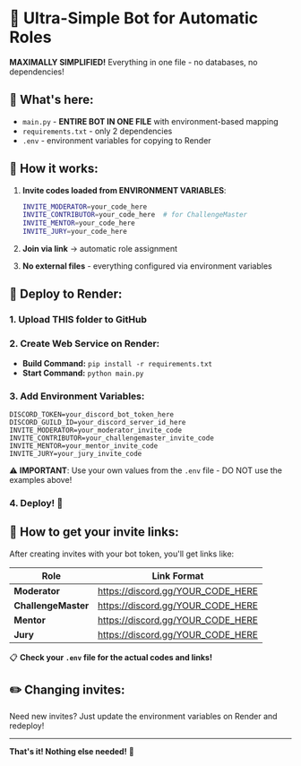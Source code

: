 # 🤖 Ultra-Simple Bot for Automatic Roles

**MAXIMALLY SIMPLIFIED!** Everything in one file - no databases, no dependencies!

## 📁 What's here:

- `main.py` - **ENTIRE BOT IN ONE FILE** with environment-based mapping
- `requirements.txt` - only 2 dependencies  
- `.env` - environment variables for copying to Render

## 🎯 How it works:

1. **Invite codes loaded from ENVIRONMENT VARIABLES**:
   ```bash
   INVITE_MODERATOR=your_code_here
   INVITE_CONTRIBUTOR=your_code_here  # for ChallengeMaster
   INVITE_MENTOR=your_code_here
   INVITE_JURY=your_code_here
   ```

2. **Join via link** → automatic role assignment
3. **No external files** - everything configured via environment variables

## 🚀 Deploy to Render:

### 1. Upload THIS folder to GitHub

### 2. Create Web Service on Render:
- **Build Command:** `pip install -r requirements.txt`
- **Start Command:** `python main.py`

### 3. Add Environment Variables:
```
DISCORD_TOKEN=your_discord_bot_token_here
DISCORD_GUILD_ID=your_discord_server_id_here
INVITE_MODERATOR=your_moderator_invite_code
INVITE_CONTRIBUTOR=your_challengemaster_invite_code
INVITE_MENTOR=your_mentor_invite_code
INVITE_JURY=your_jury_invite_code
```

⚠️ **IMPORTANT**: Use your own values from the `.env` file - DO NOT use the examples above!

### 4. Deploy! 🎉

## 🔗 How to get your invite links:

After creating invites with your bot token, you'll get links like:

| Role | Link Format |
|------|-------------|
| **Moderator** | https://discord.gg/YOUR_CODE_HERE |
| **ChallengeMaster** | https://discord.gg/YOUR_CODE_HERE |
| **Mentor** | https://discord.gg/YOUR_CODE_HERE |
| **Jury** | https://discord.gg/YOUR_CODE_HERE |

📋 **Check your `.env` file for the actual codes and links!**

## ✏️ Changing invites:

Need new invites? Just update the environment variables on Render and redeploy!

---

**That's it! Nothing else needed!** 🚀
